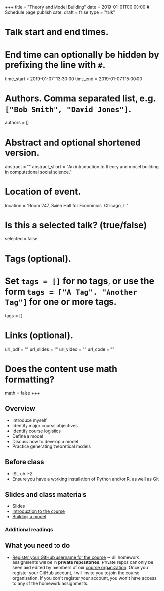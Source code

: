 +++
title = "Theory and Model Building"
date = 2019-01-01T00:00:00  # Schedule page publish date.
draft = false
type = "talk"

# Talk start and end times.
#   End time can optionally be hidden by prefixing the line with `#`.
time_start = 2019-01-07T13:30:00
time_end = 2019-01-07T15:00:00

# Authors. Comma separated list, e.g. `["Bob Smith", "David Jones"]`.
authors = []

# Abstract and optional shortened version.
abstract = ""
abstract_short = "An introduction to theory and model building in computational social science."

# Location of event.
location = "Room 247, Saieh Hall for Economics, Chicago, IL"

# Is this a selected talk? (true/false)
selected = false

# Tags (optional).
#   Set `tags = []` for no tags, or use the form `tags = ["A Tag", "Another Tag"]` for one or more tags.
tags = []

# Links (optional).
url_pdf = ""
url_slides = ""
url_video = ""
url_code = ""

# Does the content use math formatting?
math = false
+++

## Overview

* Introduce myself
* Identify major course objectives
* Identify course logistics
* Define a model
* Discuss how to develop a model
* Practice generating theoretical models

## Before class

* ISL ch 1-2
* Ensure you have a working installation of Python and/or R, as well as Git

## Slides and class materials

* Slides
* [Introduction to the course](notes/intro-to-course/)
* [Building a model](notes/build-a-model/)

### Additional readings


## What you need to do

* [Register your GitHub username for the course](https://goo.gl/forms/vqwIztpqLb5Dhs3e2) -- all homework assignments will be in **private repositories**. Private repos can only be seen and edited by members of our [course organization](https://github.com/css-model). Once you register your GitHub account, I will invite you to join the course organization. If you don't register your account, you won't have access to any of the homework assignments.
